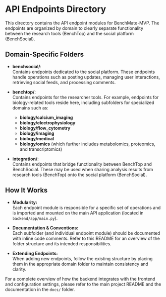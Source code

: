 # API Endpoints Directory

This directory contains the API endpoint modules for BenchMate-MVP. The endpoints are organized by domain to clearly separate functionality between the research tools (BenchTop) and the social platform (BenchSocial).

## Domain-Specific Folders

- **benchsocial/**:  
  Contains endpoints dedicated to the social platform. These endpoints handle operations such as posting updates, managing user interactions, retrieving social feeds, and processing comments.

- **benchtop/**:  
  Contains endpoints for the researcher tools. For example, endpoints for biology-related tools reside here, including subfolders for specialized domains such as:
  - **biology/calcium_imaging**  
  - **biology/electrophysiology**  
  - **biology/flow_cytometry**  
  - **biology/imaging**  
  - **biology/medical**  
  - **biology/omics** (which further includes metabolomics, proteomics, and transcriptomics)

- **integration/**:  
  Contains endpoints that bridge functionality between BenchTop and BenchSocial. These may be used when sharing analysis results from research tools (BenchTop) onto the social platform (BenchSocial).

## How It Works

- **Modularity:**  
  Each endpoint module is responsible for a specific set of operations and is imported and mounted on the main API application (located in `backend/app/main.py`).

- **Documentation & Conventions:**  
  Each subfolder (and individual endpoint module) should be documented with inline code comments. Refer to this README for an overview of the folder structure and its intended responsibilities.

- **Extending Endpoints:**  
  When adding new endpoints, follow the existing structure by placing them in the appropriate domain folder to maintain consistency and clarity.

For a complete overview of how the backend integrates with the frontend and configuration settings, please refer to the main project README and the documentation in the `docs/` folder.
